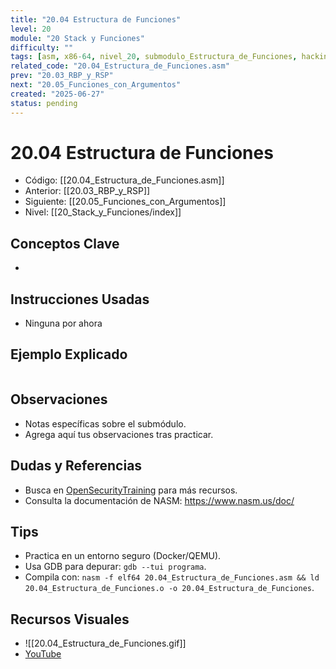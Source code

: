 ```yaml
---
title: "20.04 Estructura de Funciones"
level: 20
module: "20 Stack y Funciones"
difficulty: ""
tags: [asm, x86-64, nivel_20, submodulo_Estructura_de_Funciones, hacking]
related_code: "20.04_Estructura_de_Funciones.asm"
prev: "20.03_RBP_y_RSP"
next: "20.05_Funciones_con_Argumentos"
created: "2025-06-27"
status: pending
---
```


# 20.04 Estructura de Funciones

- Código: [[20.04_Estructura_de_Funciones.asm]]  
- Anterior: [[20.03_RBP_y_RSP]]  
- Siguiente: [[20.05_Funciones_con_Argumentos]]  
- Nivel: [[20_Stack_y_Funciones/index]]  

## Conceptos Clave
- 

## Instrucciones Usadas
- Ninguna por ahora

## Ejemplo Explicado
```asm

```

## Observaciones
- Notas específicas sobre el submódulo.
- Agrega aquí tus observaciones tras practicar.

## Dudas y Referencias
- Busca en [OpenSecurityTraining](https://opensecuritytraining.info/) para más recursos.
- Consulta la documentación de NASM: https://www.nasm.us/doc/

## Tips
- Practica en un entorno seguro (Docker/QEMU).
- Usa GDB para depurar: `gdb --tui programa`.
- Compila con: `nasm -f elf64 20.04_Estructura_de_Funciones.asm && ld 20.04_Estructura_de_Funciones.o -o 20.04_Estructura_de_Funciones`.

## Recursos Visuales
- ![[20.04_Estructura_de_Funciones.gif]]  
- [YouTube](https://youtube.com/placeholder)
